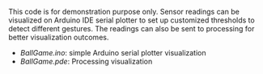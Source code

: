 This code is for demonstration purpose only. Sensor readings can be visualized on Arduino IDE serial plotter to set up customized thresholds to detect different gestures. The readings can also be sent to processing for better visualization outcomes.
- _BallGame.ino_: simple Arduino serial plotter visualization
- _BallGame.pde_: Processing visualization
